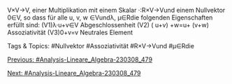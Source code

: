 V×V→V, einer Multiplikation mit einem Skalar ·:R×V→Vund einem Nullvektor 0∈V, so
dass für alle u, v, w ∈Vundλ, µ∈Rdie folgenden Eigenschaften erfüllt sind:
(V1)λ·u+v∈V Abgeschlossenheit
(V2) ( u+v) +w=u+ (v+w) Assoziativität
(V3)0+v=v Neutrales Element

   Tags & Topics:
   #Nullvektor
   #Assoziativität
   #R×V→Vund
   #µ∈Rdie

[Previous: #Analysis-Lineare_Algebra-230308_479](Analysis-Lineare_Algebra-230308_479.md)

[Next: #Analysis-Lineare_Algebra-230308_479](Analysis-Lineare_Algebra-230308_479.md)